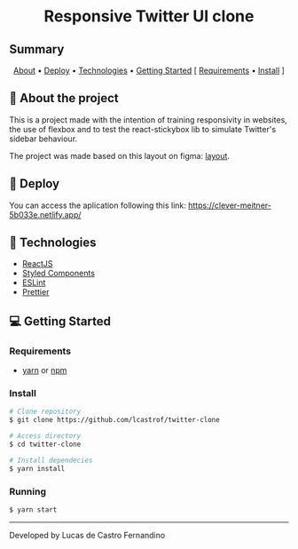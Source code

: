 <h1 align="center">Responsive Twitter UI clone</h1>

## Summary
<p align="center">
 <a href="#-about-the-project">About</a> •
 <a href="#-deploy">Deploy</a> • 
 <a href="#-technologies">Technologies</a> • 
 <a href="#-getting-started">Getting Started</a> [ 
 <a href="#requirements">Requirements</a>  •
 <a href="#install">Install</a> ]
</p>

## 📜 About the project
<p>This is a project made with the intention of training responsivity in websites, the use of flexbox and to test the react-stickybox lib to simulate Twitter's sidebar behaviour.</p>

The project was made based on this layout on figma: [layout](https://www.figma.com/file/cjNh1bd93pbJBFOza25K7L/Twitter-Clone?node-id=1%3A2).

## 🚀 Deploy
You can access the aplication following this link: https://clever-meitner-5b033e.netlify.app/

## 📑 Technologies
* [ReactJS](https://pt-br.reactjs.org/)
* [Styled Components](https://styled-components.com/)
* [ESLint](https://eslint.org/)
* [Prettier](https://prettier.io/)

## 💻 Getting Started
### Requirements
* [yarn](https://yarnpkg.com/) or [npm](https://www.npmjs.com/)

### Install
```bash
# Clone repository
$ git clone https://github.com/lcastrof/twitter-clone

# Access directory
$ cd twitter-clone

# Install dependecies
$ yarn install
```

### Running
```bash
$ yarn start
```

---
Developed by Lucas de Castro Fernandino
